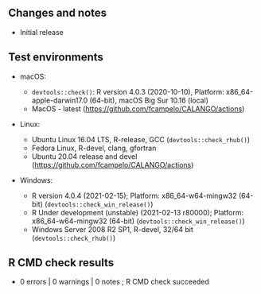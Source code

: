 ## Changes and notes
* Initial release

## Test environments
* macOS:
    * `devtools::check()`: R version 4.0.3 (2020-10-10), Platform: x86_64-apple-darwin17.0 (64-bit), macOS Big Sur 10.16 (local)
    * MacOS - latest (<https://github.com/fcampelo/CALANGO/actions>)
* Linux:
    * Ubuntu Linux 16.04 LTS, R-release, GCC (`devtools::check_rhub()`)
    * Fedora Linux, R-devel, clang, gfortran
    * Ubuntu 20.04 release and devel (<https://github.com/fcampelo/CALANGO/actions>)
    
* Windows:
    * R version 4.0.4 (2021-02-15); Platform: x86_64-w64-mingw32 (64-bit) (`devtools::check_win_release()`)
    * R Under development (unstable) (2021-02-13 r80000); Platform: x86_64-w64-mingw32 (64-bit) (`devtools::check_win_release()`)
    * Windows Server 2008 R2 SP1, R-devel, 32/64 bit (`devtools::check_rhub()`)

## R CMD check results  
* 0 errors | 0 warnings | 0 notes ; R CMD check succeeded

